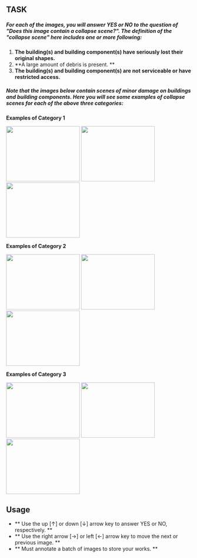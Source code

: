 ## TASK

##### For each of the images, you will answer YES or NO to the question of "Does this image contain a collapse scene?". The definition of the "collapse scene" here includes one or more following:
1.  **The building(s) and building component(s) have seriously lost their original shapes.**
2.  **A large amount of debris is present. **
3.  **The building(s) and building component(s) are not serviceable or have restricted access.**    

##### Note that the images below contain scenes of minor damage on buildings and building components. Here you will see some examples of collapse scenes for each of the above three categories:

**Examples of Category 1**

<img src="http://hpcg.doudoujay.com/assets/img/img_guideline/00346.jpg" width="200" height="150"> 
<img src="http://hpcg.doudoujay.com/assets/img/img_guideline/00577.jpg" width="200" height="150"> 
<img src="http://hpcg.doudoujay.com/assets/img/img_guideline/00385.jpg" width="200" height="150">

**Examples of Category 2**

<img src="http://hpcg.doudoujay.com/assets/img/img_guideline/00328.jpg" width="200" height="150"> 
<img src="http://hpcg.doudoujay.com/assets/img/img_guideline/00504.jpg" width="200" height="150"> 
<img src="http://hpcg.doudoujay.com/assets/img/img_guideline/00203.jpg" width="200" height="150">

**Examples of Category 3**

<img src="http://hpcg.doudoujay.com/assets/img/img_guideline/00493.jpg" width="200" height="150"> 
<img src="http://hpcg.doudoujay.com/assets/img/img_guideline/00002.jpg" width="200" height="150"> 
<img src="http://hpcg.doudoujay.com/assets/img/img_guideline/00223.jpg" width="200" height="150">

## Usage

* ** Use the up [&#x2191;] or down [&#x2193;] arrow key to answer YES or NO, respectively. **
* ** Use the right arrow [&#x2192;] or left [&#x2190;] arrow key to move the next or previous image. **
* ** Must annotate a batch of images to store your works. **

